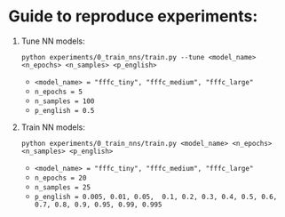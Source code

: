 # Guide to reproduce experiments:


1. Tune NN models:
    ```
    python experiments/0_train_nns/train.py --tune <model_name> <n_epochs> <n_samples> <p_english>
    ```

    - ``<model_name> = "fffc_tiny", "fffc_medium", "fffc_large"``
    - ``n_epochs = 5``
    - ``n_samples = 100``
    - ``p_english = 0.5``


2. Train NN models:
    ```
    python experiments/0_train_nns/train.py <model_name> <n_epochs> <n_samples> <p_english>
    ```

    - ``<model_name> = "fffc_tiny", "fffc_medium", "fffc_large"``
    - ``n_epochs = 20``
    - ``n_samples = 25``
    - ``p_english = 0.005, 0.01, 0.05,  0.1, 0.2, 0.3, 0.4, 0.5, 0.6, 0.7, 0.8, 0.9, 0.95, 0.99, 0.995``
